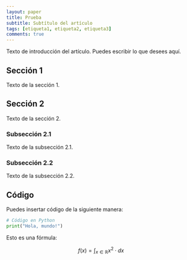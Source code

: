 ```yaml
---
layout: paper
title: Prueba
subtitle: Subtítulo del artículo
tags: [etiqueta1, etiqueta2, etiqueta3]
comments: true
---
```

 
Texto de introducción del artículo. Puedes escribir lo que desees aquí.
 
## Sección 1
 
Texto de la sección 1.
 
## Sección 2
 
Texto de la sección 2.
 
### Subsección 2.1
 
Texto de la subsección 2.1.
 
### Subsección 2.2
 
Texto de la subsección 2.2.
 
## Código
 
Puedes insertar código de la siguiente manera:
 
```python
# Código en Python
print("Hola, mundo!")
```
Esto es una fórmula:

$$f(x) = \int_{x \in \mathbb{R}} x^2 \cdot dx$$